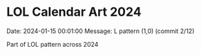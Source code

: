 # LOL Calendar Art 2024

Date: 2024-01-15 00:01:00
Message: L pattern (1,0) (commit 2/12)

Part of LOL pattern across 2024
